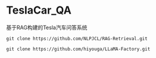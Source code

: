 # TeslaCar_QA
基于RAG构建的Tesla汽车问答系统


```git
git clone https://github.com/NLPJCL/RAG-Retrieval.git
```

```git
git clone https://github.com/hiyouga/LLaMA-Factory.git
```